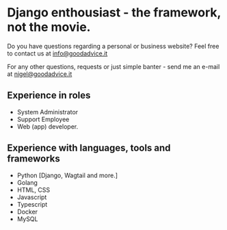 # Django enthousiast - the framework, not the movie.

Do you have questions regarding a personal or business website? Feel free to contact us at [info@goodadvice.it](mailto:info@goodadvice.it?subject=%5BRequest%20for%20quotation%5D%3A%20Webapplication%2FWebsite%20%5BX%5D&body=I%20wish%20to%20enquire%20more%20information%20about%20building%20a%20web%20application%20for%20%5BX%5D.%0A%0AIt%20should%20do%20the%20following%20things%3A%0A%20%2A%20....%0A%0APlease%20contact%20me%2C%0A%5BFull%20Name%5D%0A%5BPhone%20Number%5D)

For any other questions, requests or just simple banter - send me an e-mail at [nigel@goodadvice.it](mailto:nigel@goodadvice.it)

## Experience in roles
* System Administrator
* Support Employee
* Web (app) developer.

## Experience with languages, tools and frameworks
* Python [Django, Wagtail and more.]
* Golang
* HTML, CSS
* Javascript
* Typescript
* Docker
* MySQL
